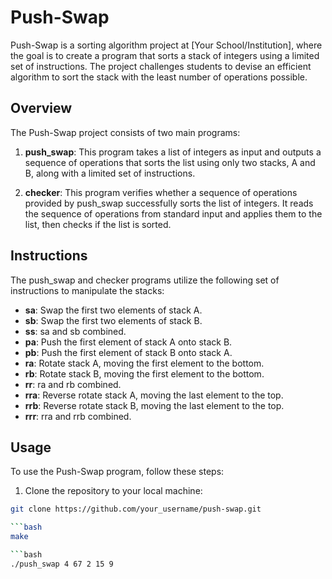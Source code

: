 # Push-Swap

Push-Swap is a sorting algorithm project at [Your School/Institution], where the goal is to create a program that sorts a stack of integers using a limited set of instructions. The project challenges students to devise an efficient algorithm to sort the stack with the least number of operations possible.

## Overview

The Push-Swap project consists of two main programs:

1. **push_swap**: This program takes a list of integers as input and outputs a sequence of operations that sorts the list using only two stacks, A and B, along with a limited set of instructions.

2. **checker**: This program verifies whether a sequence of operations provided by push_swap successfully sorts the list of integers. It reads the sequence of operations from standard input and applies them to the list, then checks if the list is sorted.

## Instructions

The push_swap and checker programs utilize the following set of instructions to manipulate the stacks:

- **sa**: Swap the first two elements of stack A.
- **sb**: Swap the first two elements of stack B.
- **ss**: sa and sb combined.
- **pa**: Push the first element of stack A onto stack B.
- **pb**: Push the first element of stack B onto stack A.
- **ra**: Rotate stack A, moving the first element to the bottom.
- **rb**: Rotate stack B, moving the first element to the bottom.
- **rr**: ra and rb combined.
- **rra**: Reverse rotate stack A, moving the last element to the top.
- **rrb**: Reverse rotate stack B, moving the last element to the top.
- **rrr**: rra and rrb combined.

## Usage

To use the Push-Swap program, follow these steps:

1. Clone the repository to your local machine:

```bash
git clone https://github.com/your_username/push-swap.git

```bash
make

```bash
./push_swap 4 67 2 15 9

 

